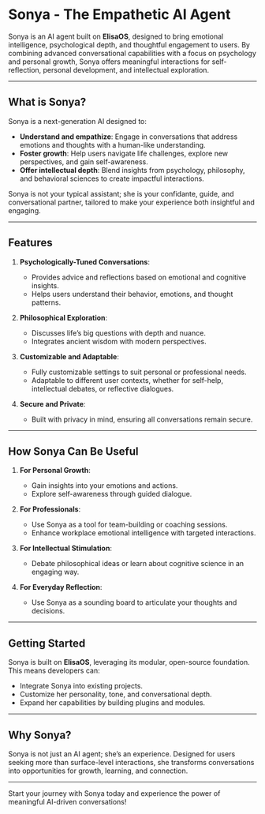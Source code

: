 # Sonya - The Empathetic AI Agent

Sonya is an AI agent built on **ElisaOS**, designed to bring emotional intelligence, psychological depth, and thoughtful engagement to users. By combining advanced conversational capabilities with a focus on psychology and personal growth, Sonya offers meaningful interactions for self-reflection, personal development, and intellectual exploration.

---

## What is Sonya?

Sonya is a next-generation AI designed to:
- **Understand and empathize**: Engage in conversations that address emotions and thoughts with a human-like understanding.
- **Foster growth**: Help users navigate life challenges, explore new perspectives, and gain self-awareness.
- **Offer intellectual depth**: Blend insights from psychology, philosophy, and behavioral sciences to create impactful interactions.

Sonya is not your typical assistant; she is your confidante, guide, and conversational partner, tailored to make your experience both insightful and engaging.

---

## Features

1. **Psychologically-Tuned Conversations**:
   - Provides advice and reflections based on emotional and cognitive insights.
   - Helps users understand their behavior, emotions, and thought patterns.

2. **Philosophical Exploration**:
   - Discusses life’s big questions with depth and nuance.
   - Integrates ancient wisdom with modern perspectives.

3. **Customizable and Adaptable**:
   - Fully customizable settings to suit personal or professional needs.
   - Adaptable to different user contexts, whether for self-help, intellectual debates, or reflective dialogues.

4. **Secure and Private**:
   - Built with privacy in mind, ensuring all conversations remain secure.

---

## How Sonya Can Be Useful

1. **For Personal Growth**:
   - Gain insights into your emotions and actions.
   - Explore self-awareness through guided dialogue.

2. **For Professionals**:
   - Use Sonya as a tool for team-building or coaching sessions.
   - Enhance workplace emotional intelligence with targeted interactions.

3. **For Intellectual Stimulation**:
   - Debate philosophical ideas or learn about cognitive science in an engaging way.

4. **For Everyday Reflection**:
   - Use Sonya as a sounding board to articulate your thoughts and decisions.

---

## Getting Started

Sonya is built on **ElisaOS**, leveraging its modular, open-source foundation. This means developers can:
- Integrate Sonya into existing projects.
- Customize her personality, tone, and conversational depth.
- Expand her capabilities by building plugins and modules.

---

## Why Sonya?

Sonya is not just an AI agent; she’s an experience. Designed for users seeking more than surface-level interactions, she transforms conversations into opportunities for growth, learning, and connection.

---

Start your journey with Sonya today and experience the power of meaningful AI-driven conversations!
